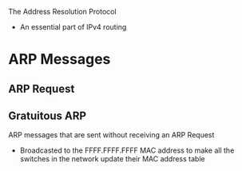 The Address Resolution Protocol

* An essential part of IPv4 routing

# ARP Messages

## ARP Request

## Gratuitous ARP 

ARP messages that are sent without receiving an ARP Request

* Broadcasted to the FFFF.FFFF.FFFF MAC address to make all the switches in the network update their MAC address table
